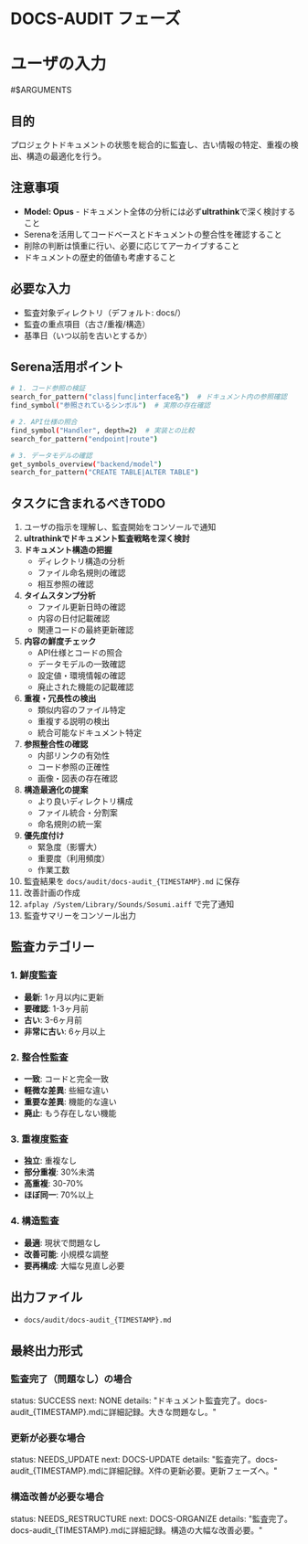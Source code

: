 # DOCS-AUDIT フェーズ

# ユーザの入力
#$ARGUMENTS

## 目的
プロジェクトドキュメントの状態を総合的に監査し、古い情報の特定、重複の検出、構造の最適化を行う。

## 注意事項
- **Model: Opus** - ドキュメント全体の分析には必ず**ultrathink**で深く検討すること
- Serenaを活用してコードベースとドキュメントの整合性を確認すること
- 削除の判断は慎重に行い、必要に応じてアーカイブすること
- ドキュメントの歴史的価値も考慮すること

## 必要な入力
- 監査対象ディレクトリ（デフォルト: docs/）
- 監査の重点項目（古さ/重複/構造）
- 基準日（いつ以前を古いとするか）

## Serena活用ポイント
```bash
# 1. コード参照の検証
search_for_pattern("class|func|interface名")  # ドキュメント内の参照確認
find_symbol("参照されているシンボル")  # 実際の存在確認

# 2. API仕様の照合
find_symbol("Handler", depth=2)  # 実装との比較
search_for_pattern("endpoint|route")

# 3. データモデルの確認
get_symbols_overview("backend/model")
search_for_pattern("CREATE TABLE|ALTER TABLE")
```

## タスクに含まれるべきTODO
1. ユーザの指示を理解し、監査開始をコンソールで通知
2. **ultrathinkでドキュメント監査戦略を深く検討**
3. **ドキュメント構造の把握**
   - ディレクトリ構造の分析
   - ファイル命名規則の確認
   - 相互参照の確認
4. **タイムスタンプ分析**
   - ファイル更新日時の確認
   - 内容の日付記載確認
   - 関連コードの最終更新確認
5. **内容の鮮度チェック**
   - API仕様とコードの照合
   - データモデルの一致確認
   - 設定値・環境情報の確認
   - 廃止された機能の記載確認
6. **重複・冗長性の検出**
   - 類似内容のファイル特定
   - 重複する説明の検出
   - 統合可能なドキュメント特定
7. **参照整合性の確認**
   - 内部リンクの有効性
   - コード参照の正確性
   - 画像・図表の存在確認
8. **構造最適化の提案**
   - より良いディレクトリ構成
   - ファイル統合・分割案
   - 命名規則の統一案
9. **優先度付け**
   - 緊急度（影響大）
   - 重要度（利用頻度）
   - 作業工数
10. 監査結果を `docs/audit/docs-audit_{TIMESTAMP}.md` に保存
11. 改善計画の作成
12. `afplay /System/Library/Sounds/Sosumi.aiff` で完了通知
13. 監査サマリーをコンソール出力

## 監査カテゴリー

### 1. 鮮度監査
- **最新**: 1ヶ月以内に更新
- **要確認**: 1-3ヶ月前
- **古い**: 3-6ヶ月前
- **非常に古い**: 6ヶ月以上

### 2. 整合性監査
- **一致**: コードと完全一致
- **軽微な差異**: 些細な違い
- **重要な差異**: 機能的な違い
- **廃止**: もう存在しない機能

### 3. 重複度監査
- **独立**: 重複なし
- **部分重複**: 30%未満
- **高重複**: 30-70%
- **ほぼ同一**: 70%以上

### 4. 構造監査
- **最適**: 現状で問題なし
- **改善可能**: 小規模な調整
- **要再構成**: 大幅な見直し必要

## 出力ファイル
- `docs/audit/docs-audit_{TIMESTAMP}.md`

## 最終出力形式
### 監査完了（問題なし）の場合
status: SUCCESS
next: NONE
details: "ドキュメント監査完了。docs-audit_{TIMESTAMP}.mdに詳細記録。大きな問題なし。"

### 更新が必要な場合
status: NEEDS_UPDATE
next: DOCS-UPDATE
details: "監査完了。docs-audit_{TIMESTAMP}.mdに詳細記録。X件の更新必要。更新フェーズへ。"

### 構造改善が必要な場合
status: NEEDS_RESTRUCTURE
next: DOCS-ORGANIZE
details: "監査完了。docs-audit_{TIMESTAMP}.mdに詳細記録。構造の大幅な改善必要。"